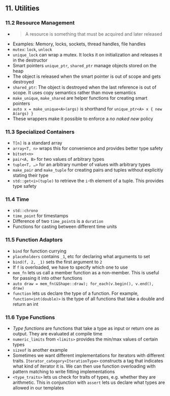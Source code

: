 ## 11. Utilities

### 11.2 Resource Management

- > A resource is something that must be acquired and later released
- Examples: Memory, locks, sockets, thread handles, file handles
- `mutex`: `lock`, `unlock`
- `unique_lock` can wrap a mutex. It locks it on initialization and releases it in the destructor
- Smart pointers `unique_ptr`, `shared_ptr` manage objects stored on the heap
- The object is released when the smart pointer is out of scope and gets destroyed
- `shared_ptr`: The object is destroyed when the last reference is out of scope. It uses copy semantics rather than move semantics
- `make_unique`, `make_shared` are helper functions for creating smart pointers
- `auto x = make_unique<A>(args)` is shorthand for `unique_ptr<A> x { new A(args) }`
- These wrappers make it possible to enforce a *no naked new* policy

### 11.3 Specialized Containers

- `T[n]` is a standard array
- `array<T, n>` wraps this for convenience and provides better type safety
- `bitset<n>`
- `pair<A, B>` for two values of arbitrary types
- `tuple<T, …>` for an arbitrary number of values with arbitrary types
- `make_pair` and `make_tuple` for creating pairs and tuples without explicitly stating their type
- `std::get<i>(tuple)` to retrieve the `i`-th element of a tuple. This provides type safety

### 11.4 Time

- `std::chrono`
- `time_point` for timestamps
- Difference of two `time_point`s is a `duration`
- Functions for casting between different time units

### 11.5 Function Adaptors

- `bind` for function currying
- `placeholders` contains `_1`, etc for declaring what arguments to set
- `bind(f, 2, _1)` sets the first argument to `2`
- If `f` is overloaded, we have to specify which one to use
- `mem_fn` lets us call a member function as a non-member. This is useful for passing it into other functions
- `auto draw = mem_fn(&Shape::draw); for_each(v.begin(), v.end(), draw)`
-  `function` lets us declare the type of a function. For example, `function<int(double)>` is the type of all functions that take a double and return an int

### 11.6 Type Functions

- *Type functions* are functions that take a type as input or return one as output. They are evaluated at compile time
- `numeric_limits` from `<limits>` provides the min/max values of certain types
- `sizeof` is another example
- Sometimes we want different implementations for iterators with different traits. `Iterator_category<IterationType>` constructs a tag that indicates what kind of iterator it is. We can then use function overloading with pattern matching to write fitting implementations
- `<type_traits>` lets us check for traits of types, e.g. whether they are arithmetic. This in conjunction with `assert` lets us declare what types are allowed in our templates
